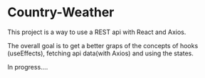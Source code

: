 # Country-Weather

This project is a way to use a REST api with React and Axios.

The overall goal is to get a better graps of the concepts of hooks (useEffects), fetching api data(with Axios) and using the states.

In progress....
